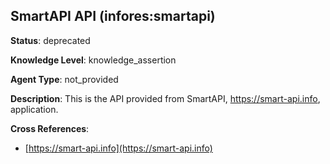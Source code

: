 [//]: # (DO NOT MANUALLY EDIT THIS FILE. IT IS GENERATED FROM A TEMPLATE.)

## SmartAPI API (infores:smartapi)

**Status**: deprecated
  
**Knowledge Level**: knowledge_assertion
  
**Agent Type**: not_provided

**Description**: This is the API provided from SmartAPI, https://smart-api.info, application.

**Cross References**:

- [https://smart-api.info](https://smart-api.info)

